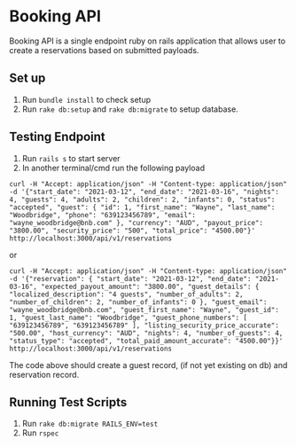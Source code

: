 # Booking API

Booking API is a single endpoint ruby on rails application that allows user to create a reservations based on submitted payloads.

## Set up
1. Run `bundle install` to check setup
2. Run `rake db:setup` and `rake db:migrate` to setup database.


## Testing Endpoint
1. Run `rails s` to start server
2. In another terminal/cmd run the following payload

```
curl -H "Accept: application/json" -H "Content-type: application/json" -d '{"start_date": "2021-03-12", "end_date": "2021-03-16", "nights": 4, "guests": 4, "adults": 2, "children": 2, "infants": 0, "status": "accepted", "guest": { "id": 1, "first_name": "Wayne", "last_name": "Woodbridge", "phone": "639123456789", "email": "wayne_woodbridge@bnb.com" }, "currency": "AUD", "payout_price": "3800.00", "security_price": "500", "total_price": "4500.00"}' http://localhost:3000/api/v1/reservations
```

or

```
curl -H "Accept: application/json" -H "Content-type: application/json" -d '{"reservation": { "start_date": "2021-03-12", "end_date": "2021-03-16", "expected_payout_amount": "3800.00", "guest_details": { "localized_description": "4 guests", "number_of_adults": 2, "number_of_children": 2, "number_of_infants": 0 }, "guest_email": "wayne_woodbridge@bnb.com", "guest_first_name": "Wayne", "guest_id": 1, "guest_last_name": "Woodbridge", "guest_phone_numbers": [ "639123456789", "639123456789" ], "listing_security_price_accurate": "500.00", "host_currency": "AUD", "nights": 4, "number_of_guests": 4, "status_type": "accepted", "total_paid_amount_accurate": "4500.00"}}' http://localhost:3000/api/v1/reservations
```

The code above should create a guest record, (if not yet existing on db) and reservation record.

## Running Test Scripts
1. Run `rake db:migrate RAILS_ENV=test`
2. Run `rspec`